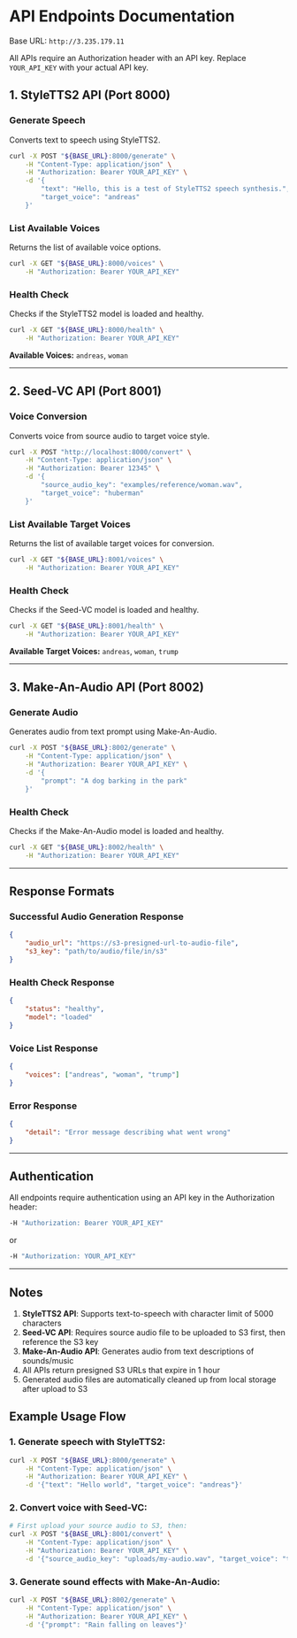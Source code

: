 # API Endpoints Documentation

Base URL: `http://3.235.179.11`

All APIs require an Authorization header with an API key. Replace `YOUR_API_KEY` with your actual API key.

## 1. StyleTTS2 API (Port 8000)

### Generate Speech
Converts text to speech using StyleTTS2.

```bash
curl -X POST "${BASE_URL}:8000/generate" \
    -H "Content-Type: application/json" \
    -H "Authorization: Bearer YOUR_API_KEY" \
    -d '{
        "text": "Hello, this is a test of StyleTTS2 speech synthesis.",
        "target_voice": "andreas"
    }'
```

### List Available Voices
Returns the list of available voice options.

```bash
curl -X GET "${BASE_URL}:8000/voices" \
    -H "Authorization: Bearer YOUR_API_KEY"
```

### Health Check
Checks if the StyleTTS2 model is loaded and healthy.

```bash
curl -X GET "${BASE_URL}:8000/health" \
    -H "Authorization: Bearer YOUR_API_KEY"
```

**Available Voices:** `andreas`, `woman`

---

## 2. Seed-VC API (Port 8001)

### Voice Conversion
Converts voice from source audio to target voice style.

```bash
curl -X POST "http://localhost:8000/convert" \
    -H "Content-Type: application/json" \
    -H "Authorization: Bearer 12345" \
    -d '{
        "source_audio_key": "examples/reference/woman.wav",
        "target_voice": "huberman"
    }'
```

### List Available Target Voices
Returns the list of available target voices for conversion.

```bash
curl -X GET "${BASE_URL}:8001/voices" \
    -H "Authorization: Bearer YOUR_API_KEY"
```

### Health Check
Checks if the Seed-VC model is loaded and healthy.

```bash
curl -X GET "${BASE_URL}:8001/health" \
    -H "Authorization: Bearer YOUR_API_KEY"
```

**Available Target Voices:** `andreas`, `woman`, `trump`

---

## 3. Make-An-Audio API (Port 8002)

### Generate Audio
Generates audio from text prompt using Make-An-Audio.

```bash
curl -X POST "${BASE_URL}:8002/generate" \
    -H "Content-Type: application/json" \
    -H "Authorization: Bearer YOUR_API_KEY" \
    -d '{
        "prompt": "A dog barking in the park"
    }'
```

### Health Check
Checks if the Make-An-Audio model is loaded and healthy.

```bash
curl -X GET "${BASE_URL}:8002/health" \
    -H "Authorization: Bearer YOUR_API_KEY"
```

---

## Response Formats

### Successful Audio Generation Response
```json
{
    "audio_url": "https://s3-presigned-url-to-audio-file",
    "s3_key": "path/to/audio/file/in/s3"
}
```

### Health Check Response
```json
{
    "status": "healthy",
    "model": "loaded"
}
```

### Voice List Response
```json
{
    "voices": ["andreas", "woman", "trump"]
}
```

### Error Response
```json
{
    "detail": "Error message describing what went wrong"
}
```

---

## Authentication

All endpoints require authentication using an API key in the Authorization header:

```bash
-H "Authorization: Bearer YOUR_API_KEY"
```

or

```bash
-H "Authorization: YOUR_API_KEY"
```

---

## Notes

1. **StyleTTS2 API**: Supports text-to-speech with character limit of 5000 characters
2. **Seed-VC API**: Requires source audio file to be uploaded to S3 first, then reference the S3 key
3. **Make-An-Audio API**: Generates audio from text descriptions of sounds/music
4. All APIs return presigned S3 URLs that expire in 1 hour
5. Generated audio files are automatically cleaned up from local storage after upload to S3

## Example Usage Flow

### 1. Generate speech with StyleTTS2:
```bash
curl -X POST "${BASE_URL}:8000/generate" \
    -H "Content-Type: application/json" \
    -H "Authorization: Bearer YOUR_API_KEY" \
    -d '{"text": "Hello world", "target_voice": "andreas"}'
```

### 2. Convert voice with Seed-VC:
```bash
# First upload your source audio to S3, then:
curl -X POST "${BASE_URL}:8001/convert" \
    -H "Content-Type: application/json" \
    -H "Authorization: Bearer YOUR_API_KEY" \
    -d '{"source_audio_key": "uploads/my-audio.wav", "target_voice": "trump"}'
```

### 3. Generate sound effects with Make-An-Audio:
```bash
curl -X POST "${BASE_URL}:8002/generate" \
    -H "Content-Type: application/json" \
    -H "Authorization: Bearer YOUR_API_KEY" \
    -d '{"prompt": "Rain falling on leaves"}'
```

